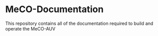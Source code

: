 # MeCO-Documentation
This repository contains all of the documentation required to build and operate the MeCO-AUV
